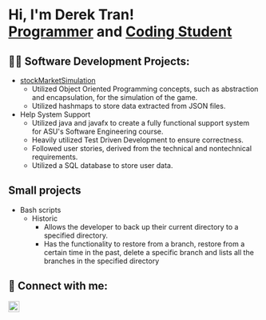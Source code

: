 <h1>Hi, I'm Derek Tran! <br/><a href="https://github.com/DerekTheCodingStudent">Programmer</a> and <a href="https://www.linkedin.com/in/derek-tran-58a998201/">Coding Student</a>

<h2>👨‍💻 Software Development Projects:</h2>

- [stockMarketSimulation](https://github.com/DerekTheCodingStudent/stockMarketSimulator)
    - Utilized Object Oriented Programming concepts, such as abstraction and encapsulation, for the simulation of the game.
    - Utilized hashmaps to store data extracted from JSON files.
- Help System Support
    - Utilized java and javafx to create a fully functional support system for ASU's Software Engineering course.
    - Heavily utilized Test Driven Development to ensure correctness.
    - Followed user stories, derived from the technical and nontechnical requirements.
    - Utilized a SQL database to store user data.

<h2> Small projects</h2>

- Bash scripts
  - Historic
    - Allows the developer to back up their current directory to a specified directory. 
    - Has the functionality to restore from a branch, restore from a certain time in the past, delete a specific branch and lists all the branches in the specified directory

<h2> 🤳 Connect with me:</h2>

[<img align="left" alt="DerekTran | LinkedIn" width="22px" src="https://cdn.jsdelivr.net/npm/simple-icons@v3/icons/linkedin.svg" />][linkedin]

[linkedin]: https://www.linkedin.com/in/derek-tran-58a998201/
